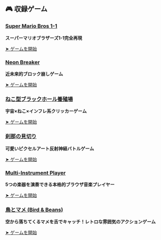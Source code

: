 ## 🎮 収録ゲーム

### [Super Mario Bros 1-1](./super-mario-bros-1-1/)
**スーパーマリオブラザーズ1-1完全再現**

[➤ ゲームを開始](https://naoto714714.github.io/browser-games/super-mario-bros-1-1/)

### [Neon Breaker](./neon-breaker/)
**近未来的ブロック崩しゲーム**

[➤ ゲームを開始](https://naoto714714.github.io/browser-games/neon-breaker/)

### [ねこ型ブラックホール養殖場](./cataclysmic-cat-ranch/)
**宇宙×ねこ×インフレ系クリッカーゲーム**

[➤ ゲームを開始](https://naoto714714.github.io/browser-games/cataclysmic-cat-ranch/)

### [刹那の見切り](./reaction-time-game/)
**可愛いピクセルアート反射神経バトルゲーム**

[➤ ゲームを開始](https://naoto714714.github.io/browser-games/reaction-time-game/)

### [Multi-Instrument Player](./piano-player/)
**5つの楽器を演奏できる本格的ブラウザ音楽プレイヤー**

[➤ ゲームを開始](https://naoto714714.github.io/browser-games/piano-player/)

### [鳥とマメ (Bird & Beans)](./bird-and-beans/)
**空から落ちてくるマメを舌でキャッチ！レトロな雰囲気のアクションゲーム**

[➤ ゲームを開始](https://naoto714714.github.io/browser-games/bird-and-beans/)
